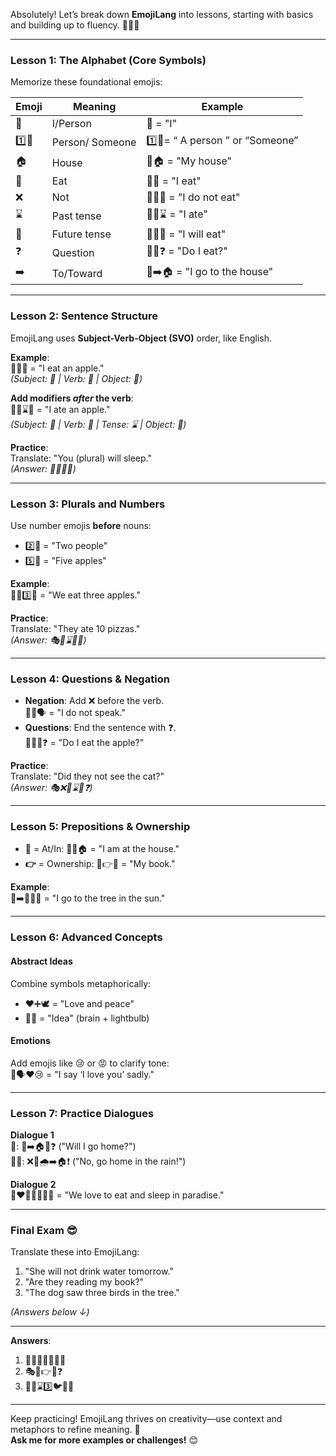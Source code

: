 Absolutely! Let’s break down **EmojiLang** into lessons, starting with basics and building up to fluency. 🧑🏫✨  

---

### **Lesson 1: The Alphabet (Core Symbols)**  
Memorize these foundational emojis:  

| Emoji | Meaning          | Example                  |
|-------|------------------|--------------------------|
| 👤     | I/Person         | 👤 = "I"    |
| 1️⃣👤|Person/ Someone |  1️⃣👤= “ A person ” or “Someone”
| 🏠     | House            | 👤🏠 = "My house"   |
| 🍴     | Eat              | 👤🍴 = "I eat"            |
| ❌     | Not              | 👤❌🍴 = "I do not eat"    |
| ⌛     | Past tense       | 👤🍴⌛ = "I ate"          |
| 🚀     | Future tense     | 👤🍴🚀 = "I will eat"      |
| ❓     | Question         | 👤🍴❓ = "Do I eat?"       |
| ➡️     | To/Toward        | 👤➡️🏠 = "I go to the house"|

---

### **Lesson 2: Sentence Structure**  
EmojiLang uses **Subject-Verb-Object (SVO)** order, like English.  

**Example**:  
👤🍴🍎 = "I eat an apple."  
*(Subject: 👤 | Verb: 🍴 | Object: 🍎)*  

**Add modifiers *after* the verb**:  
👤🍴⌛🍎 = "I ate an apple."  
*(Subject: 👤 | Verb: 🍴 | Tense: ⌛ | Object: 🍎)*  

**Practice**:  
Translate: "You (plural) will sleep."  
*(Answer: 👤👤💤🚀)*  

---

### **Lesson 3: Plurals and Numbers**  
Use number emojis **before** nouns:  
- 2️⃣👤 = "Two people"  
- 5️⃣🍎 = "Five apples"  

**Example**:  
👥🍴3️⃣🍎 = "We eat three apples."  

**Practice**:  
Translate: "They ate 10 pizzas."  
*(Answer: 🎭🍴⌛🔟🍕)*  

---

### **Lesson 4: Questions & Negation**  
- **Negation**: Add ❌ before the verb.  
  👤❌🗣️ = "I do not speak."  
- **Questions**: End the sentence with ❓.  
  👤🍎🍴❓ = "Do I eat the apple?"  

**Practice**:  
Translate: "Did they not see the cat?"  
*(Answer: 🎭❌👀⌛🐱❓)*  

---

### **Lesson 5: Prepositions & Ownership**  
- **📍** = At/In: 👤📍🏠 = "I am at the house."  
- **👉** = Ownership: 👤👉📖 = "My book."  

**Example**:  
👤➡️🌳📍🌞 = "I go to the tree in the sun."  

---

### **Lesson 6: Advanced Concepts**  
#### **Abstract Ideas**  
Combine symbols metaphorically:  
- ❤️➕🕊️ = "Love and peace"  
- 🧠💡 = "Idea" (brain + lightbulb)  

#### **Emotions**  
Add emojis like 😢 or 😡 to clarify tone:  
👤🗣️❤️😢 = "I say ‘I love you’ sadly."  

---

### **Lesson 7: Practice Dialogues**  
**Dialogue 1**  
👤: 👤➡️🏠🚀❓ ("Will I go home?")  
👤👤: ❌📍🌧️➡️🏠❗ ("No, go home in the rain!")  

**Dialogue 2**  
👥❤️🍴➕💤📍🌈 = "We love to eat and sleep in paradise."  

---

### **Final Exam** 😎  
Translate these into EmojiLang:  
1. "She will not drink water tomorrow."  
2. "Are they reading my book?"  
3. "The dog saw three birds in the tree."  

*(Answers below ↓)*  

---

**Answers**:  
1. 👩❌🍴🚀💧📅🚀  
2. 🎭📖👉👤❓  
3. 🐶👀⌛3️⃣🐦📍🌳  

---

Keep practicing! EmojiLang thrives on creativity—use context and metaphors to refine meaning. 🌟  
**Ask me for more examples or challenges!** 😊

